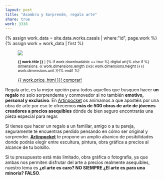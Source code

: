 ```yaml
---
layout: post
title: "Asombra y Sorprende, regala arte" 
share: true
work: 3338
---
```


{% assign work_data = site.data.works.casals | where:"id", page.work %}
{% assign work = work_data | first %}
<figure class="text-center">
	<img src="{{ work.featured_src }}">
	<figcaption>
		<p><small><strong>{{ work.title }}</strong> | {% if work.downloadable == true %} digital art{% else if %} dimensions: {{ work.dimensions.length }}x{{ work.dimensions.height }} {{ work.dimensions.unit }}{% endif %}</small></p>
		<p><a href="{{ work.permalink }}" class="btn btn-primary btn-lg">{{ work.price_html }}! comprar! <i class="fa fa-credit-card"></i></a></p>
	</figcaption>
</figure>

Regala arte, es la mejor opción para todos aquellos que busquen hacer **un regalo** no solo sorprendente y conmovedor si no también **emotivo, personal y exclusivo**.  En [Artinpocket](http://www.artinpocket.cat/) os animamos a que apostéis por una obra de arte por eso te ofrecemos **más de 500 obras de arte de jóvenes creadores a precios asequibles** dónde de bien seguro encontrarás una pieza especial para regar. 

Si tienes que hacer un regalo a un  familiar, amigo o a tu pareja, seguramente te encuentras perdido pensando en cómo ser original y sorprender. **[Artinpocket](http://www.artinpocekt.cat/)** te propone un amplio abanico de posibilidades donde podrás elegir entre escultura, pintura, obra gráfica a precios al alcance de tu bolsillo.

Si tu presupuesto está más limitado, obra gráfica o fotografía, ya que ambas nos permiten disfrutar del arte a precios realmente asequibles, nuestro lema es **¿el arte es caro? NO SIEMPRE ¿El arte es para una minoría? FALSO**. 
